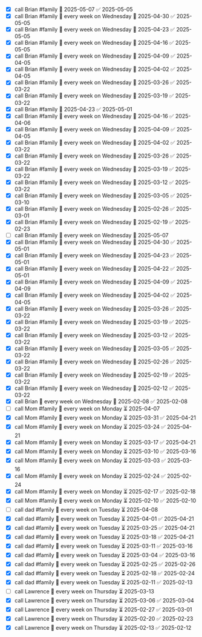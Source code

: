 - [x] call Brian #family 📅 2025-05-07 ✅ 2025-05-05
- [x] call Brian #family 🔁 every week on Wednesday 📅 2025-04-30 ✅ 2025-05-05
- [x] call Brian #family 🔁 every week on Wednesday 📅 2025-04-23 ✅ 2025-05-05
- [x] call Brian #family 🔁 every week on Wednesday 📅 2025-04-16 ✅ 2025-05-05
- [x] call Brian #family 🔁 every week on Wednesday 📅 2025-04-09 ✅ 2025-04-05
- [x] call Brian #family 🔁 every week on Wednesday 📅 2025-04-02 ✅ 2025-04-05
- [x] call Brian #family 🔁 every week on Wednesday 📅 2025-03-26 ✅ 2025-03-22
- [x] call Brian #family 🔁 every week on Wednesday 📅 2025-03-19 ✅ 2025-03-22
- [x] call Brian #family 📅 2025-04-23 ✅ 2025-05-01
- [x] call Brian #family 🔁 every week on Wednesday 📅 2025-04-16 ✅ 2025-04-06
- [x] call Brian #family 🔁 every week on Wednesday 📅 2025-04-09 ✅ 2025-04-05
- [x] call Brian #family 🔁 every week on Wednesday 📅 2025-04-02 ✅ 2025-03-22
- [x] call Brian #family 🔁 every week on Wednesday 📅 2025-03-26 ✅ 2025-03-22
- [x] call Brian #family 🔁 every week on Wednesday 📅 2025-03-19 ✅ 2025-03-22
- [x] call Brian #family 🔁 every week on Wednesday 📅 2025-03-12 ✅ 2025-03-22
- [x] call Brian #family 🔁 every week on Wednesday 📅 2025-03-05 ✅ 2025-03-10
- [x] call Brian #family 🔁 every week on Wednesday 📅 2025-02-26 ✅ 2025-03-01
- [x] call Brian #family 🔁 every week on Wednesday 📅 2025-02-19 ✅ 2025-02-23
- [ ] call Brian #family 🔁 every week on Wednesday 📅 2025-05-07
- [x] call Brian #family 🔁 every week on Wednesday 📅 2025-04-30 ✅ 2025-05-01
- [x] call Brian #family 🔁 every week on Wednesday 📅 2025-04-23 ✅ 2025-05-01
- [x] call Brian #family 🔁 every week on Wednesday 📅 2025-04-22 ✅ 2025-05-01
- [x] call Brian #family 🔁 every week on Wednesday 📅 2025-04-09 ✅ 2025-04-09
- [x] call Brian #family 🔁 every week on Wednesday 📅 2025-04-02 ✅ 2025-04-05
- [x] call Brian #family 🔁 every week on Wednesday 📅 2025-03-26 ✅ 2025-03-22
- [x] call Brian #family 🔁 every week on Wednesday 📅 2025-03-19 ✅ 2025-03-22
- [x] call Brian #family 🔁 every week on Wednesday 📅 2025-03-12 ✅ 2025-03-22
- [x] call Brian #family 🔁 every week on Wednesday 📅 2025-03-05 ✅ 2025-03-22
- [x] call Brian #family 🔁 every week on Wednesday 📅 2025-02-26 ✅ 2025-03-22
- [x] call Brian #family 🔁 every week on Wednesday 📅 2025-02-19 ✅ 2025-03-22
- [x] call Brian #family 🔁 every week on Wednesday 📅 2025-02-12 ✅ 2025-03-22
- [x] call Brian 🔁 every week on Wednesday 📅 2025-02-08 ✅ 2025-02-08
- [ ] call Mom #family 🔁 every week on Monday ⏳ 2025-04-07
- [x] call Mom #family 🔁 every week on Monday ⏳ 2025-03-31 ✅ 2025-04-21
- [x] call Mom #family 🔁 every week on Monday ⏳ 2025-03-24 ✅ 2025-04-21
- [x] call Mom #family 🔁 every week on Monday ⏳ 2025-03-17 ✅ 2025-04-21
- [x] call Mom #family 🔁 every week on Monday ⏳ 2025-03-10 ✅ 2025-03-16
- [x] call Mom #family 🔁 every week on Monday ⏳ 2025-03-03 ✅ 2025-03-16
- [x] call Mom #family 🔁 every week on Monday ⏳ 2025-02-24 ✅ 2025-02-24
- [x] call Mom #family 🔁 every week on Monday ⏳ 2025-02-17 ✅ 2025-02-18
- [x] call Mom #family 🔁 every week on Monday ⏳ 2025-02-10 ✅ 2025-02-10
- [ ] call dad #family 🔁 every week on Tuesday ⏳ 2025-04-08
- [x] call dad #family 🔁 every week on Tuesday ⏳ 2025-04-01 ✅ 2025-04-21
- [x] call dad #family 🔁 every week on Tuesday ⏳ 2025-03-25 ✅ 2025-04-21
- [x] call dad #family 🔁 every week on Tuesday ⏳ 2025-03-18 ✅ 2025-04-21
- [x] call dad #family 🔁 every week on Tuesday ⏳ 2025-03-11 ✅ 2025-03-16
- [x] call dad #family 🔁 every week on Tuesday ⏳ 2025-03-04 ✅ 2025-03-16
- [x] call dad #family 🔁 every week on Tuesday ⏳ 2025-02-25 ✅ 2025-02-26
- [x] call dad #family 🔁 every week on Tuesday ⏳ 2025-02-18 ✅ 2025-02-24
- [x] call dad #family 🔁 every week on Tuesday ⏳ 2025-02-11 ✅ 2025-02-13
- [ ] call Lawrence 🔁 every week on Thursday ⏳ 2025-03-13
- [x] call Lawrence 🔁 every week on Thursday ⏳ 2025-03-06 ✅ 2025-03-04
- [x] call Lawrence 🔁 every week on Thursday ⏳ 2025-02-27 ✅ 2025-03-01
- [x] call Lawrence 🔁 every week on Thursday ⏳ 2025-02-20 ✅ 2025-02-23
- [x] call Lawrence 🔁 every week on Thursday ⏳ 2025-02-13 ✅ 2025-02-12